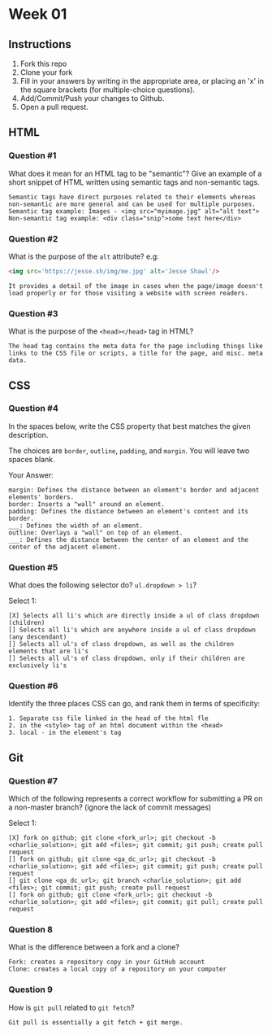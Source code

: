 # Week 01

## Instructions

1. Fork this repo
2. Clone your fork
3. Fill in your answers by writing in the appropriate area, or placing an 'x' in
the square brackets (for multiple-choice questions).
4. Add/Commit/Push your changes to Github.
5. Open a pull request.

## HTML

### Question #1

What does it mean for an HTML tag to be "semantic"? Give an example of a short snippet of HTML written using semantic tags and non-semantic tags.

```text
Semantic tags have direct purposes related to their elements whereas non-semantic are more general and can be used for multiple purposes.
Semantic tag example: Images - <img src="myimage.jpg" alt="alt text">
Non-semantic tag example: <div class="snip">some text here</div>
```

### Question #2

What is the purpose of the `alt` attribute? e.g:

```html
<img src='https://jesse.sh/img/me.jpg' alt='Jesse Shawl'/>
```

```text
It provides a detail of the image in cases when the page/image doesn't load properly or for those visiting a website with screen readers.
```

### Question #3

What is the purpose of the `<head></head>` tag in HTML?

```text
The head tag contains the meta data for the page including things like links to the CSS file or scripts, a title for the page, and misc. meta data.
```

## CSS

### Question #4

In the spaces below, write the CSS property that best matches the given description.

The choices are `border`, `outline`, `padding`, and `margin`. You will leave two spaces blank.

Your Answer:

```text
margin: Defines the distance between an element's border and adjacent elements' borders.
border: Inserts a "wall" around an element.
padding: Defines the distance between an element's content and its border.
___: Defines the width of an element.
outline: Overlays a "wall" on top of an element.
___: Defines the distance between the center of an element and the center of the adjacent element.
```

### Question #5

What does the following selector do?  `ul.dropdown > li`?

Select 1:
```
[X] Selects all li's which are directly inside a ul of class dropdown (children)
[] Selects all li's which are anywhere inside a ul of class dropdown (any descendant)
[] Selects all ul's of class dropdown, as well as the children elements that are li's
[] Selects all ul's of class dropdown, only if their children are exclusively li's
```

### Question #6

Identify the three places CSS can go, and rank them in terms of specificity:

```text
1. Separate css file linked in the head of the html fle
2. in the <style> tag of an html document within the <head>
3. local - in the element's tag
```

## Git

### Question #7

Which of the following represents a correct workflow for submitting a PR on a non-master branch?
(ignore the lack of commit messages)

Select 1:
```
[X] fork on github; git clone <fork_url>; git checkout -b <charlie_solution>; git add <files>; git commit; git push; create pull request
[] fork on github; git clone <ga_dc_url>; git checkout -b <charlie_solution>; git add <files>; git commit; git push; create pull request
[] git clone <ga_dc_url>; git branch <charlie_solution>; git add <files>; git commit; git push; create pull request
[] fork on github; git clone <fork_url>; git checkout -b <charlie_solution>; git add <files>; git commit; git pull; create pull request
```

### Question 8

What is the difference between a fork and a clone?

```text
Fork: creates a repository copy in your GitHub account
Clone: creates a local copy of a repository on your computer
```

### Question 9

How is `git pull` related to `git fetch`?

```text
Git pull is essentially a git fetch + git merge.
```
